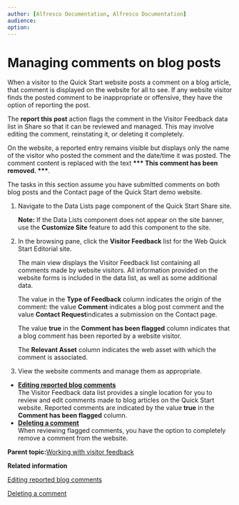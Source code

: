 ```yaml
---
author: [Alfresco Documentation, Alfresco Documentation]
audience: 
option: 
---
```


# Managing comments on blog posts

When a visitor to the Quick Start website posts a comment on a blog article, that comment is displayed on the website for all to see. If any website visitor finds the posted comment to be inappropriate or offensive, they have the option of reporting the post.

The **report this post** action flags the comment in the Visitor Feedback data list in Share so that it can be reviewed and managed. This may involve editing the comment, reinstating it, or deleting it completely.

On the website, a reported entry remains visible but displays only the name of the visitor who posted the comment and the date/time it was posted. The comment content is replaced with the text **\*\*\* This comment has been removed. \*\*\***.

The tasks in this section assume you have submitted comments on both blog posts and the Contact page of the Quick Start demo website.

1.  Navigate to the Data Lists page component of the Quick Start Share site.

    **Note:** If the Data Lists component does not appear on the site banner, use the **Customize Site** feature to add this component to the site.

2.  In the browsing pane, click the **Visitor Feedback** list for the Web Quick Start Editorial site.

    The main view displays the Visitor Feedback list containing all comments made by website visitors. All information provided on the website forms is included in the data list, as well as some additional data.

    The value in the **Type of Feedback** column indicates the origin of the comment: the value **Comment** indicates a blog post comment and the value **Contact Request**indicates a submission on the Contact page.

    The value **true** in the **Comment has been flagged** column indicates that a blog comment has been reported by a website visitor.

    The **Relevant Asset** column indicates the web asset with which the comment is associated.

3.  View the website comments and manage them as appropriate.


-   **[Editing reported blog comments](../tasks/qs-blogs-comment-edit.md)**  
The Visitor Feedback data list provides a single location for you to review and edit comments made to blog articles on the Quick Start website. Reported comments are indicated by the value **true** in the **Comment has been flagged** column.
-   **[Deleting a comment](../tasks/qs-blogs-comment-delete.md)**  
When reviewing flagged comments, you have the option to completely remove a comment from the website.

**Parent topic:**[Working with visitor feedback](../concepts/qs-blogs.md)

**Related information**  


[Editing reported blog comments](qs-blogs-comment-edit.md)

[Deleting a comment](qs-blogs-comment-delete.md)

